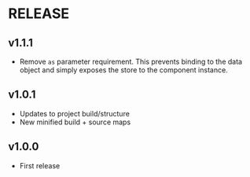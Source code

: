 # RELEASE

## v1.1.1
* Remove `as` parameter requirement. This prevents binding to the data object and simply exposes the store to the component instance.

## v1.0.1
* Updates to project build/structure
* New minified build + source maps

## v1.0.0
* First release